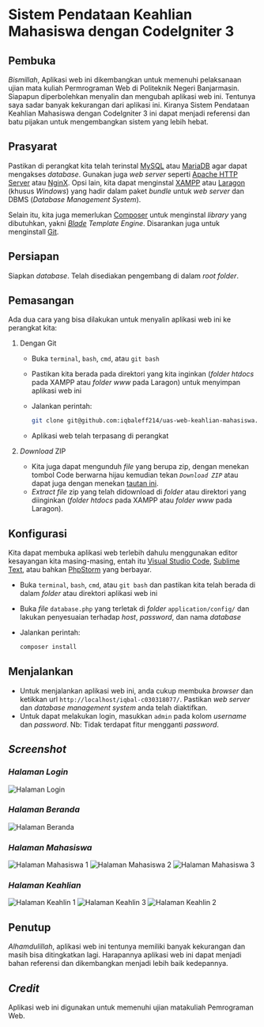 # Sistem Pendataan Keahlian Mahasiswa dengan CodeIgniter 3

## Pembuka

_Bismillah_,
Aplikasi web ini dikembangkan untuk memenuhi pelaksanaan ujian mata kuliah Permrograman Web di Politeknik Negeri Banjarmasin. Siapapun diperbolehkan menyalin dan mengubah aplikasi web ini. Tentunya saya sadar banyak kekurangan dari aplikasi ini. Kiranya Sistem Pendataan Keahlian Mahasiswa dengan CodeIgniter 3 ini dapat menjadi referensi dan batu pijakan untuk mengembangkan sistem yang lebih hebat.

## Prasyarat

Pastikan di perangkat kita telah terinstal [MySQL](https://www.mysql.com/downloads/) atau [MariaDB](https://downloads.mariadb.org/) agar dapat mengakses _database_. Gunakan juga _web server_ seperti [Apache HTTP Server](https://httpd.apache.org/download.cgi) atau [NginX](http://nginx.org/en/download.html).
Opsi lain, kita dapat menginstal [XAMPP](https://www.apachefriends.org/download.html) atau [Laragon](https://laragon.org/download/index.html) (khusus _Windows_) yang hadir dalam paket _bundle_ untuk _web server_ dan DBMS (_Database Management System_).

Selain itu, kita juga memerlukan [Composer](https://getcomposer.org/download/) untuk menginstal _library_ yang dibutuhkan, yakni [_Blade_](https://github.com/jenssegers/blade) _Template Engine_. Disarankan juga untuk menginstall [Git](https://git-scm.com/downloads).

## Persiapan

Siapkan _database_. Telah disediakan pengembang di dalam _root folder_.

## Pemasangan

Ada dua cara yang bisa dilakukan untuk menyalin aplikasi web ini ke perangkat kita:

1.  Dengan Git

    -   Buka `terminal`, `bash`, `cmd`, atau `git bash`
    -   Pastikan kita berada pada direktori yang kita inginkan (_folder_ _htdocs_ pada XAMPP atau _folder_ _www_ pada Laragon) untuk menyimpan aplikasi web ini
    -   Jalankan perintah:

        ```bash
        git clone git@github.com:iqbaleff214/uas-web-keahlian-mahasiswa.git
        ```

    -   Aplikasi web telah terpasang di perangkat

2.  _Download_ ZIP

    -   Kita juga dapat mengunduh _file_ yang berupa zip, dengan menekan tombol Code berwarna hijau kemudian tekan _`Download ZIP`_ atau dapat juga dengan menekan [tautan ini](https://github.com/iqbaleff214/uas-web-keahlian-mahasiswa/archive/main.zip).
    -   _Extract file_ zip yang telah didownload di _folder_ atau direktori yang diinginkan (_folder_ _htdocs_ pada XAMPP atau _folder_ _www_ pada Laragon).

## Konfigurasi

Kita dapat membuka aplikasi web terlebih dahulu menggunakan editor kesayangan kita masing-masing, entah itu [Visual Studio Code](https://code.visualstudio.com/download), [Sublime Text](https://www.sublimetext.com/3), atau bahkan [PhpStorm](https://www.jetbrains.com/phpstorm/download/) yang berbayar.

-   Buka `terminal`, `bash`, `cmd`, atau `git bash` dan pastikan kita telah berada di dalam _folder_ atau direktori aplikasi web ini
-   Buka _file_ `database.php` yang terletak di _folder_ `application/config/` dan lakukan penyesuaian terhadap _host_, _password_, dan nama _database_
-   Jalankan perintah:

    ```bash
    composer install
    ```


## Menjalankan

-   Untuk menjalankan aplikasi web ini, anda cukup membuka _browser_ dan ketikkan url `http://localhost/iqbal-c030318077/`. Pastikan _web server_ dan _database management system_ anda telah diaktifkan.
-   Untuk dapat melakukan login, masukkan `admin` pada kolom _username_ dan _password_. Nb: Tidak terdapat fitur mengganti _password_.

## _Screenshot_
### _Halaman Login_
![Halaman Login](http://drive.google.com/uc?export=view&id=1NvZ4gX6gW2yvrvGCIp5TnPVFqXNbLXQV)
### _Halaman Beranda_
![Halaman Beranda](http://drive.google.com/uc?export=view&id=1EnJJs4v5bcglZOJqpA3LJ4-7UWrvrMBz)
### _Halaman Mahasiswa_
![Halaman Mahasiswa 1](http://drive.google.com/uc?export=view&id=11_iNmUh2ACLgoL4cSPWfU_1twJb2tcpP)
![Halaman Mahasiswa 2](http://drive.google.com/uc?export=view&id=1X0E5lGdIckoKDudZZhDHK1-oxmfFazMY)
![Halaman Mahasiswa 3](http://drive.google.com/uc?export=view&id=1UKlDHz7ReDpEZ34zrlVftNzfYeN3g59u)
### _Halaman Keahlian_
![Halaman Keahlin 1](http://drive.google.com/uc?export=view&id=1xGyIh-PyjCa7JntxC3HM070F-__aG8tR)
![Halaman Keahlin 3](http://drive.google.com/uc?export=view&id=1AtDh7parJSfBzEHGh57rT5lNA27PJ7F7)
![Halaman Keahlin 2](http://drive.google.com/uc?export=view&id=1--VUlSMAkxXwqGAM47HIdWGfoiw3nKIc)

## Penutup

_Alhamdulillah_, aplikasi web ini tentunya memiliki banyak kekurangan dan masih bisa ditingkatkan lagi. Harapannya aplikasi web ini dapat menjadi bahan referensi dan dikembangkan menjadi lebih baik kedepannya.

## _Credit_
Aplikasi web ini digunakan untuk memenuhi ujian matakuliah Pemrograman Web.